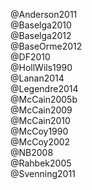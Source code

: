 @Anderson2011  
@Baselga2010  
@Baselga2012  
@BaseOrme2012  
@DF2010  
@HollWils1990  
@Lanan2014  
@Legendre2014  
@McCain2005b  
@McCain2009  
@McCain2010  
@McCoy1990  
@McCoy2002  
@NB2008  
@Rahbek2005  
@Svenning2011  